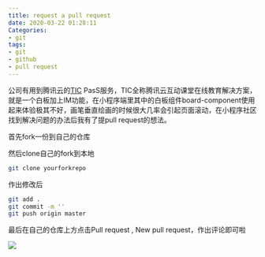 ```yaml
---
title: request a pull request
date: 2020-03-22 01:28:11
Categories:
- git
tags:
- git 
- github
- pull request
---
```


公司有用到腾讯云的[TIC](https://github.com/tencentyun/TIC) PasS服务，TIC全称腾讯云互动课堂在线教育解决方案，就是一个白板加上IM功能，在小程序端里其中的白板组件board-component使用起来体验极其不好，画笔垂直绘画的时候很大几率会引起页面滚动，在小程序社区找到解决问题的办法后我有了提pull request的想法。

首先fork一份到自己的仓库



然后clone自己的fork到本地

```bash
git clone yourforkrepo
```



作出修改后

```bash
git add .
git commit -m ''
git push origin master
```



最后在自己的仓库上方点击Pull request , New pull request，作出评论即可啦

![](https://tva1.sinaimg.cn/large/00831rSTgy1gd22scz3dcj31ex0u0jxd.jpg)

